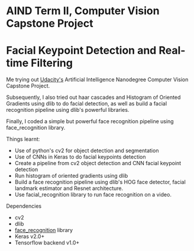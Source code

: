 <h1>AIND Term II, Computer Vision Capstone Project</h1>

<h1>Facial Keypoint Detection and Real-time Filtering</h1>

Me trying out [Udacity's](https://www.udacity.com/) Artificial Intelligence Nanodegree Computer Vision Capstone Project.

Subsequently, I also tried out haar cascades and Histogram of Oriented Gradients using dlib to do facial detection, as well as build a facial recognition pipeline using dlib's powerful libraries.

Finally, I coded a simple but powerful face recognition pipeline using face_recognition library.

Things learnt:
- Use of python's cv2 for object detection and segmentation
- Use of CNNs in Keras to do facial keypoints detection
- Create a pipeline from cv2 object detection and CNN facial keypoint detection
- Run histogram of oriented gradients using dlib
- Build a face recognition pipeline using dlib's HOG face detector, facial landmark estimator and Resnet architecture.
- Use facial_recognition library to run face recognition on a video.

Dependencies
- cv2
- dlib
- [face_recognition](https://github.com/ageitgey/face_recognition/) library
- Keras v2.0+
- Tensorflow backend v1.0+
